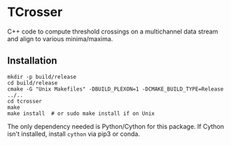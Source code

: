 # TCrosser

C++ code to compute threshold crossings on a multichannel data stream and align to various minima/maxima.

## Installation

```
mkdir -p build/release
cd build/release
cmake -G "Unix Makefiles" -DBUILD_PLEXON=1 -DCMAKE_BUILD_TYPE=Release ../..
cd tcrosser
make
make install  # or sudo make install if on Unix
```

The only dependency needed is Python/Cython for this package. If Cython isn't installed, install `cython` via pip3 or conda.
